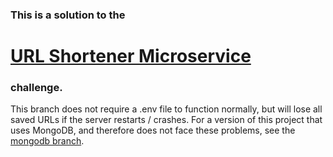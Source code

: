 ### This is a solution to the
# [URL Shortener Microservice](https://www.freecodecamp.org/learn/back-end-development-and-apis/back-end-development-and-apis-projects/url-shortener-microservice)
### challenge.
This branch does not require a .env file to function normally, but will lose all saved URLs if the server restarts / crashes. For a version of this project that uses MongoDB, and therefore does not face these problems, see the [mongodb branch](https://github.com/AremTheEnigma/url-shortener/tree/url-shortener-using-mongodb).
